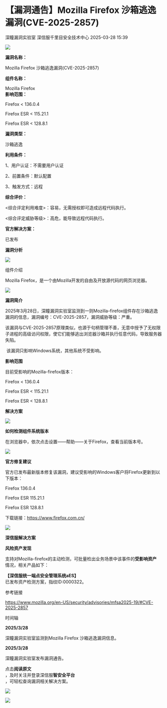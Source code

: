 #  【漏洞通告】Mozilla Firefox 沙箱逃逸漏洞(CVE-2025-2857)   
深瞳漏洞实验室  深信服千里目安全技术中心   2025-03-28 15:39  
  
![](https://mmbiz.qpic.cn/mmbiz_gif/w8NHw6tcQ5y4tj0PtTFLiaf1U6CeVJqNcYicnVf3w502WIj21LwyI4oz8QB9xIunrOcEEiakJL1fSt09K8hQxmtkg/640?wx_fmt=gif&from=appmsg "")  
  
**漏洞名称：**  
  
Mozilla Firefox 沙箱逃逸漏洞(CVE-2025-2857)  
  
**组件名称：**  
  
Mozilla Firefox  
**影响范围：**  
  
Firefox < 136.0.4  
  
Firefox ESR < 115.21.1  
  
Firefox ESR < 128.8.1  
  
**漏洞类型：**  
  
沙箱逃逸  
  
**利用条件：**  
  
1、用户认证：不需要用户认证  
  
2、前置条件：默认配置  
  
3、触发方式：远程  
  
**综合评价：**  
  
<综合评定利用难度>：容易，无需授权即可造成远程代码执行。  
  
<综合评定威胁等级>：高危，能导致远程代码执行。  
  
**官方解决方案：**  
  
已发布  
  
  
  
  
**漏洞分析**  
  
![](https://mmbiz.qpic.cn/mmbiz_gif/w8NHw6tcQ5y4tj0PtTFLiaf1U6CeVJqNcWSpNrC2t2dNXXBe1ib7vfb7BqL7mHAwBDVpSQLhUMdGXsdibmabQicOtA/640?wx_fmt=gif&from=appmsg "")  
  
组件介绍  
  
Mozilla Firefox，是一个由Mozilla开发的自由及开放源代码的网页浏览器。  
  
![](https://mmbiz.qpic.cn/mmbiz_gif/w8NHw6tcQ5y4tj0PtTFLiaf1U6CeVJqNcWSpNrC2t2dNXXBe1ib7vfb7BqL7mHAwBDVpSQLhUMdGXsdibmabQicOtA/640?wx_fmt=gif&from=appmsg "")  
  
**漏洞简介**  
  
2025年3月28日，深瞳漏洞实验室监测到一则Mozilla-firefox组件存在沙箱逃逸漏洞的信息，漏洞编号：CVE-2025-2857，漏洞威胁等级：严重。  
  
该漏洞与CVE-2025-2857原理类似，也源于句柄管理不善，无意中授予了无权限子进程的高级访问权限，使它们能够逃出浏览器沙箱并执行任意代码，导致服务器失陷。  
  
 该漏洞只影响Windows系统，其他系统不受影响。  
  
  
**影响范围**  
  
目前受影响的Mozilla-firefox版本：  
  
Firefox < 136.0.4  
  
Firefox ESR < 115.21.1  
  
Firefox ESR < 128.8.1  
  
  
**解决方案**  
  
![](https://mmbiz.qpic.cn/mmbiz_gif/w8NHw6tcQ5y4tj0PtTFLiaf1U6CeVJqNcWSpNrC2t2dNXXBe1ib7vfb7BqL7mHAwBDVpSQLhUMdGXsdibmabQicOtA/640?wx_fmt=gif&from=appmsg "")  
  
**如何检测组件系统版本**  
  
  
在浏览器中，依次点击设置——帮助——关于Firefox，查看当前版本号。  
  
![](https://mmbiz.qpic.cn/mmbiz_gif/w8NHw6tcQ5y4tj0PtTFLiaf1U6CeVJqNcWSpNrC2t2dNXXBe1ib7vfb7BqL7mHAwBDVpSQLhUMdGXsdibmabQicOtA/640?wx_fmt=gif&from=appmsg "")  
  
**官方修复建议**  
  
  
官方已发布最新版本修复该漏洞，建议受影响的Windows客户将Firefox更新到以下版本：  
  
Firefox 136.0.4  
  
Firefox ESR 115.21.1  
  
Firefox ESR 128.8.1  
  
下载链接：https://www.firefox.com.cn/  
  
![](https://mmbiz.qpic.cn/mmbiz_gif/w8NHw6tcQ5y4tj0PtTFLiaf1U6CeVJqNcWSpNrC2t2dNXXBe1ib7vfb7BqL7mHAwBDVpSQLhUMdGXsdibmabQicOtA/640?wx_fmt=gif&from=appmsg "")  
  
**深信服解决方案**  
  
  
**风险资产发现**  
  
支持对Mozilla-firefox的主动检测，可批量检出业务场景中该事件的**受影响资产**  
情况，相关产品如下：  
  
**【深信服统一端点安全管理系统aES】**  
已发布资产检测方案，指纹ID:0000322。  
  
  
参考链接  
  
  
https://www.mozilla.org/en-US/security/advisories/mfsa2025-19/#CVE-2025-2857  
  
  
时间轴  
  
  
  
**2025/3/28**  
  
深瞳漏洞实验室监测到Mozilla Firefox 沙箱逃逸漏洞信息。  
  
  
**2025/3/28**  
  
深瞳漏洞实验室发布漏洞通告。  
  
  
点击**阅读原文**  
，及时关注并登录深信服**智安全平台**  
，可轻松查询漏洞相关解决方案。  
  
![](https://mmbiz.qpic.cn/mmbiz_png/w8NHw6tcQ5y4tj0PtTFLiaf1U6CeVJqNcc6nibgROxSsFNGK0ABXMdd61DI8ia62EdeKIzgpr4zPx60MHlm7ycl0Q/640?wx_fmt=png&from=appmsg "")  
  
  
![](https://mmbiz.qpic.cn/mmbiz_png/w8NHw6tcQ5y4tj0PtTFLiaf1U6CeVJqNceN6ia8jh5Kuf1MA4maJcqqjMN6EvRkzyXxoqvr1kINhNIico4ibt63UXA/640?wx_fmt=png&from=appmsg "")  
  
  
